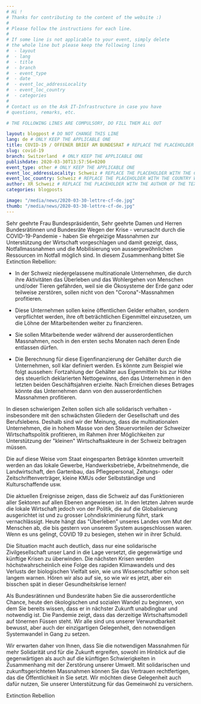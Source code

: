 ```yaml
---
# Hi !
# Thanks for contributing to the content of the website :)
#
# Please follow the instructions for each line.
#
# If some line is not applicable to your event, simply delete
# the whole line but please keep the following lines
#  - layout
#  - lang
#  - title
#  - branch
#  - event_type
#  - date
#  - event_loc_addressLocality
#  - event_loc_country
#  - categories
#
# Contact us on the Ask IT-Infrastructure in case you have
# questions, remarks, etc.

# THE FOLLOWING LINES ARE COMPULSORY, DO FILL THEM ALL OUT

layout: blogpost # DO NOT CHANGE THIS LINE
lang: de # ONLY KEEP THE APPLICABLE ONE
title: COVID-19 / OFFENER BRIEF AM BUNDESRAT # REPLACE THE PLACEHOLDER WITH THE TITLE OF THE EVENT
slug: covid-19
branch: Switzerland  # ONLY KEEP THE APPLICABLE ONE
publishdate: 2020-03-30T13:57:56+0200
event_type: other # ONLY KEEP THE APPLICABLE ONE
event_loc_addressLocality: Schweiz # REPLACE THE PLACEHOLDER WITH THE CITY WHERE THE EVENT TAKES PLACE
event_loc_country: Schweiz # REPLACE THE PLACEHOLDER WITH THE COUNTRY WHERE THE EVENT TAKES PLACE
author: XR Schweiz # REPLACE THE PLACEHOLDER WITH THE AUTHOR OF THE TEXT
categories: blogposts

image: "/media/news/2020-03-30-lettre-cf-de.jpg"
thumb: "/media/news/2020-03-30-lettre-cf-de.jpg"
---
```


Sehr geehrte Frau Bundespräsidentin, Sehr geehrte Damen und Herren Bundesrätinnen und Bundesräte
Wegen der Krise - verursacht durch die COVID-19-Pandemie - haben Sie ehrgeizige Massnahmen zur Unterstützung der
Wirtschaft vorgeschlagen und damit gezeigt, dass, Notfallmassnahmen und die Mobilisierung von aussergewöhnlichen
Ressourcen im Notfall möglich sind. In diesem Zusammenhang bittet Sie Extinction Rebellion:

-  In der Schweiz niedergelassene multinationale Unternehmen, die durch ihre Aktivitäten das Überleben und das Wohlergehen
von Menschen und/oder Tieren gefährden, weil sie die Ökosysteme der Erde ganz oder teilweise zerstören, sollen nicht von den
"Corona"-Massnahmen profitieren.

- Diese Unternehmen sollen keine öffentlichen Gelder erhalten, sondern verpflichtet werden, ihre oft beträchtlichen Eigenmittel
einzusetzen, um die Löhne der Mitarbeitenden weiter zu finanzieren.

- Sie sollen Mitarbeitende weder während der ausserordentlichen Massnahmen, noch in den ersten sechs Monaten nach deren
Ende entlassen dürfen.

- Die Berechnung für diese Eigenfinanzierung der Gehälter durch die Unternehmen, soll klar definiert werden. Es könnte zum
Beispiel wie folgt aussehen: Fortzahlung der Gehälter aus Eigenmitteln bis zur Höhe des steuerlich deklarierten Nettogewinns,
den das Unternehmen in den letzten beiden Geschäftsjahren erzielte. Nach Erreichen dieses Betrages könnte das Unternehmen
dann von den ausserordentlichen Massnahmen profitieren.

In diesen schwierigen Zeiten sollen sich alle solidarisch verhalten - insbesondere mit den schwächsten Gliedern der Gesellschaft
und des Berufslebens. Deshalb sind wir der Meinung, dass die multinationalen Unternehmen, die in hohem Masse von den
Steuervorteilen der Schweizer Wirtschaftspolitik profitieren, im Rahmen ihrer Möglichkeiten zur Unterstützung der "kleinen"
Wirtschaftsakteure in der Schweiz beitragen müssen.

Die auf diese Weise vom Staat eingesparten Beträge könnten umverteilt werden an das lokale Gewerbe, Handwerksbetriebe,
Arbeitnehmende, die Landwirtschaft, den Gartenbau, das Pflegepersonal, Zeitungs- oder Zeitschriftenverträger, kleine KMUs
oder Selbstständige und Kulturschaffende usw.

Die aktuellen Ereignisse zeigen, dass die Schweiz auf das Funktionieren aller Sektoren auf allen Ebenen angewiesen ist. In den
letzten Jahren wurde die lokale Wirtschaft jedoch von der Politik, die auf die Globalisierung ausgerichtet ist und zu grosser Lohndiskriminierung
führt, stark vernachlässigt. Heute hängt das "Überleben" unseres Landes vom Mut der Menschen ab, die bis gestern von unserem System ausgeschlossen waren. Wenn es uns gelingt, COVID 19 zu besiegen, stehen wir in ihrer Schuld.

Die Situation macht auch deutlich, dass nur eine solidarische Zivilgesellschaft unser Land in die Lage versetzt, die gegenwärtige
und künftige Krisen zu überwinden. Die nächsten Krisen werden höchstwahrscheinlich eine Folge des rapiden Klimawandels und
des Verlusts der biologischen Vielfalt sein, wie uns Wissenschaftler schon seit langem warnen. Hören wir also auf sie, so wie wir
es jetzt, aber ein bisschen spät in dieser Gesundheitskrise lernen!

Als Bundesrätinnen und Bundesräte haben Sie die ausserordentliche Chance, heute den ökologischen und sozialen Wandel zu
beginnen, von dem Sie bereits wissen, dass er in nächster Zukunft unabdingbar und notwendig ist. Die Pandemie zeigt, dass das
derzeitige Wirtschaftsmodell auf tönernen Füssen steht. Wir alle sind uns unserer Verwundbarkeit bewusst, aber auch der einzigartigen
Gelegenheit, den notwendigen Systemwandel in Gang zu setzen.

Wir erwarten daher von Ihnen, dass Sie die notwendigen Massnahmen für mehr Solidarität und für die Zukunft ergreifen, sowohl
im Hinblick auf die gegenwärtigen als auch auf die künftigen Schwierigkeiten in Zusammenhang mit der Zerstörung unserer
Umwelt. Mit solidarischen und zukunftsgerichteten Massnahmen können Sie das Vertrauen rechtfertigen, das die Öffentlichkeit
in Sie setzt. Wir möchten diese Gelegenheit auch dafür nutzen, Sie unserer Unterstützung für das Gemeinwohl zu versichern.

Extinction Rebellion
